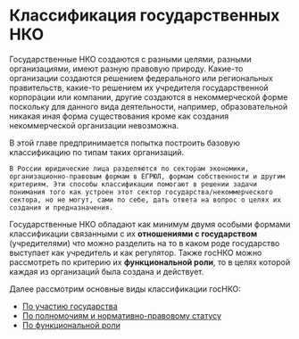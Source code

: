 # Классификация государственных НКО

Государственные НКО создаются с разными целями, разными организациями, имеют разную правовую природу. Какие-то организации создаются решением федерального или региональных правительств, какие-то решением их учредителя государственной корпорации или компании, другие создаются в некоммерческой форме поскольку для данного вида деятельности, например, образовательной никакая иная форма существования кроме как создания некоммерческой организации невозможна.

В этой главе предпринимается попытка построить базовую классификацию по типам таких организаций.

```admonish note
В России юридические лица разделяются по секторам экономики, организационно-правовым формам в ЕГРЮЛ, формам собственности и другим критериям. Эти способы классификации помогают в решении задачи понимания того как устроен этот сектор государства/некоммерческого сектора, но не могут, сами по себе, дать ответа на вопрос о целях их создания и предназначения.
```

Государственные НКО обладают как минимум двумя особыми формами классификации связанными с их **отношениями с государством** (учредителями) что можно разделить на то в каком роде государство выступает как учредитель и как регулятор. Также госНКО можно рассмотреть по критерию их **функциональной роли**, то в целях которой каждая из организаций была создана и действует.

Далее рассмотрим основные виды классификации госНКО:

- [По участию государства](./ch_02_001.md)
- [По полномочиям и нормативно-правовому статусу](./ch_02_002.md)
- [По функциональной роли](./ch_02_003.md)




